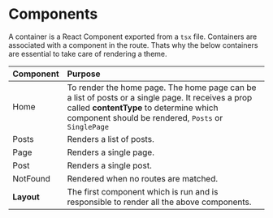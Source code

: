 # Components

A container is a React Component exported from a `tsx` file. Containers are associated with a component in the route. Thats why the below containers are essential to take care of rendering a theme.

| Component | Purpose |
| :--- | :--- |
| Home | To render the home page. The home page can be a list of posts or a single page. It receives a prop called **contentType** to determine which component should be rendered, `Posts` or `SinglePage` |
| Posts | Renders a list of posts. |
| Page | Renders a single page. |
| Post | Renders a single post. |
| NotFound | Rendered when no routes are matched. |
| **Layout** | The first component which is run and is responsible to render all the above  components. |



